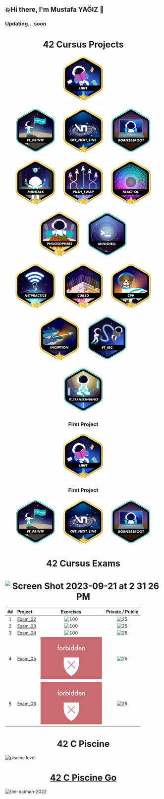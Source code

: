 ## 💥Hi there, I'm Mustafa YAĞIZ 👋



### Updating... soon



<h1 align="center"> 42 Cursus Projects </h1>

<div align="center">


<div align="center">

<a href="https://github.com/myagjz/42-libft">![42 Badge](https://github.com/myagjz/myagjz/blob/main/42-Project-Badges/libftm.png)</a>

<a href="https://github.com/myagjz/42-ft_printf">![42 Badge](https://github.com/myagjz/myagjz/blob/main/42-Project-Badges/ft_printfe.png)</a>
<a href="https://github.com/myagjz/42-get_next_line">![42 Badge](https://github.com/myagjz/myagjz/blob/main/42-Project-Badges/get_next_linem.png)</a>
<a href="https://github.com/myagjz/42-Born2beroot">![42 Badge](https://github.com/myagjz/myagjz/blob/main/42-Project-Badges/born2beroote.png)</a>

<a href="https://github.com/myagjz/42-minitalk">![42 Badge](https://github.com/myagjz/myagjz/blob/main/42-Project-Badges/minitalkm.png)</a>
<a href="https://github.com/myagjz/42-push_swap">![42 Badge](https://github.com/myagjz/myagjz/blob/main/42-Project-Badges/push_swapm.png)</a>
<a href="https://github.com/myagjz/42-fract-ol">![42 Badge](https://github.com/myagjz/myagjz/blob/main/42-Project-Badges/fract-olm.png)</a>

<a href="https://github.com/myagjz/42-Philosophers">![42 Badge](https://github.com/myagjz/myagjz/blob/main/42-Project-Badges/philosophersm.png)</a>
<a href="https://github.com/myagjz/42-minishell">![42 Badge](https://github.com/myagjz/myagjz/blob/main/42-Project-Badges/minishelle.png)</a>

<a href="https://github.com/myagjz/NetPractice">![42 Badge](https://github.com/myagjz/myagjz/blob/main/42-Project-Badges/netpracticem.png)</a>
<a href="https://github.com/myagjz/cub3d">![42 Badge](https://github.com/myagjz/myagjz/blob/main/42-Project-Badges/cub3dm.png)</a>
<a href="https://github.com/myagjz/CPP-Modules">![42 Badge](https://github.com/myagjz/myagjz/blob/main/42-Project-Badges/cppm.png)</a>

<a href="https://github.com/myagjz/42-Inception">![42 Badge](https://github.com/myagjz/myagjz/blob/main/42-Project-Badges/inceptionm.png)</a>
<a href="https://github.com/myagjz/42-ft_irc">![42 Badge](https://github.com/myagjz/myagjz/blob/main/42-Project-Badges/ft_irce.png)</a>

<a href="https://github.com/myagjz/42-ft_transcendence">![42 Badge](https://github.com/myagjz/myagjz/blob/main/42-Project-Badges/ft_transcendencee.png)</a>

</div>

 <div align="center">
    <h3 align="center">First Project</h3>
    <a href="https://github.com/myagjz/42-libft" target="_blank"><img src="https://github.com/myagjz/myagjz/blob/main/42-Project-Badges/libftm.png" ></a>
  </div>
</div>

</div>

 <div align="center">
    <h3 align="center">First Project</h3>
    <a href="https://github.com/myagjz/42-ft_printf" target="_blank"><img src="https://github.com/myagjz/myagjz/blob/main/42-Project-Badges/ft_printfe.png" ></a>
    <a href="https://github.com/myagjz/42-get_next_line" target="_blank"><img src="https://github.com/myagjz/myagjz/blob/main/42-Project-Badges/get_next_linem.png" ></a>
    <a href="https://github.com/myagjz/42-Born2beroot" target="_blank"><img src="https://github.com/myagjz/myagjz/blob/main/42-Project-Badges/born2beroote.png" ></a>
  </div>
</div> 



<h1 align="center"> 42 Cursus Exams </h1>
<h1 align="center"> <img width="599" alt="Screen Shot 2023-09-21 at 2 31 26 PM" src="https://github.com/myagjz/myagjz/assets/112881823/4724d39d-6cc8-4f87-9826-ff11fcf28acf"></h1>

<div align="center">
   
| ## | Project | Exercises | Private / Public |
|:----:|:-----------------------------------|:------------------:|:------------------:|
| 1 | <a href="https://github.com/myagjz/42-Exam_Rank_02">Exam_02</a> | <img width="196" alt="100" src="https://github.com/myagjz/myagjz/assets/112881823/365854f6-fcd6-4071-bd55-dcd5b98099af"> | <img width="100" alt="25" src="https://github.com/myagjz/myagjz/assets/112881823/67a55974-e6db-4e3f-a438-a337dfb81042"> |
| 2 | <a href="https://github.com/myagjz/42-Exam_Rank_03">Exam_03</a> | <img width="196" alt="100" src="https://github.com/myagjz/myagjz/assets/112881823/365854f6-fcd6-4071-bd55-dcd5b98099af"> | <img width="100" alt="25" src="https://github.com/myagjz/myagjz/assets/112881823/67a55974-e6db-4e3f-a438-a337dfb81042"> |
| 3 | <a href="https://github.com/myagjz/42-Exam_Rank_04">Exam_04</a> | <img width="196" alt="100" src="https://github.com/myagjz/myagjz/assets/112881823/365854f6-fcd6-4071-bd55-dcd5b98099af"> | <img width="100" alt="25" src="https://github.com/myagjz/myagjz/assets/112881823/67a55974-e6db-4e3f-a438-a337dfb81042"> |
| 4 | <a href="https://github.com/myagjz/42-Exam_Rank_05">Exam_05</a> | <img width="198" alt="sub" src="https://github.com/myagjz/myagjz/blob/main/42-Project-Badges/Point/forbidden.png"> | <img width="100" alt="25" src="https://github.com/myagjz/myagjz/assets/112881823/ee5be70b-c73c-4647-8aac-baebca5865a9"> |
| 5 | <a href="https://github.com/myagjz/42-Exam_Rank_06">Exam_06</a> | <img width="198" alt="sub" src="https://github.com/myagjz/myagjz/blob/main/42-Project-Badges/Point/forbidden.png"> | <img width="100" alt="25" src="https://github.com/myagjz/myagjz/assets/112881823/ee5be70b-c73c-4647-8aac-baebca5865a9"> |
</div>

<h1 align="center"> 42 C Piscine</h1>     
<img width="1133" alt="piscine level" src="https://github.com/myagjz/myagjz/assets/112881823/568eb76b-5574-41f4-b181-f8af0c06ee3f">
<h1 align="center"><a href="https://github.com/myagjz/42-C_Piscine">42 C Piscine Go</a></h1>
    

![the-batman-2022](https://github.com/myagjz/myagjz/assets/112881823/62a66408-35ff-40ff-b240-144ef52a3410)

<!--
**myagjz/myagjz** is a ✨ _special_ ✨ repository because its `README.md` (this file) appears on your GitHub profile.


Here are some ideas to get you started:

- 🔭 I’m currently working on ...
- 🌱 I’m currently learning ...
- 👯 I’m looking to collaborate on ...
- 🤔 I’m looking for help with ...
- 💬 Ask me about ...
- 📫 How to reach me: ...
- 😄 Pronouns: ...
- ⚡ Fun fact: ...
-->
